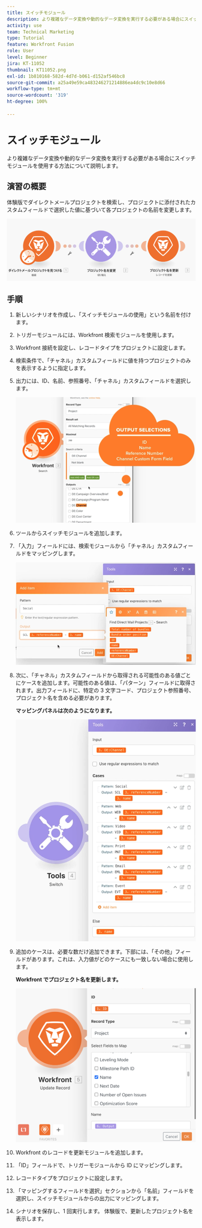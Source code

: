```yaml
---
title: スイッチモジュール
description: より複雑なデータ変換や動的なデータ変換を実行する必要がある場合にスイッチモジュールを使用する方法について説明します。
activity: use
team: Technical Marketing
type: Tutorial
feature: Workfront Fusion
role: User
level: Beginner
jira: KT-11052
thumbnail: KT11052.png
exl-id: 1b810168-582d-4d7d-b061-d152af546bc8
source-git-commit: a25a49e59ca483246271214886ea4dc9c10e8d66
workflow-type: tm+mt
source-wordcount: '319'
ht-degree: 100%

---
```


# スイッチモジュール

より複雑なデータ変換や動的なデータ変換を実行する必要がある場合にスイッチモジュールを使用する方法について説明します。

## 演習の概要

体験版でダイレクトメールプロジェクトを検索し、プロジェクトに添付されたカスタムフィールドで選択した値に基づいて各プロジェクトの名前を変更します。

![スイッチモジュールの画像 1](../12-exercises/assets/switch-module-walkthrough-1.png)

## 手順

1. 新しいシナリオを作成し、「スイッチモジュールの使用」という名前を付けます。
1. トリガーモジュールには、Workfront 検索モジュールを使用します。
1. Workfront 接続を設定し、レコードタイプをプロジェクトに設定します。
1. 検索条件で、「チャネル」カスタムフィールドに値を持つプロジェクトのみを表示するように指定します。
1. 出力には、ID、名前、参照番号、「チャネル」カスタムフィールドを選択します。

   ![スイッチモジュールの画像 2](../12-exercises/assets/switch-module-walkthrough-2.png)

1. ツールからスイッチモジュールを追加します。
1. 「入力」フィールドには、検索モジュールから「チャネル」カスタムフィールドをマッピングします。

   ![スイッチモジュールの画像 3](../12-exercises/assets/switch-module-walkthrough-3.png)

1. 次に、「チャネル」カスタムフィールドから取得される可能性のある値ごとにケースを追加します。可能性のある値は、「パターン」フィールドに取得されます。出力フィールドに、特定の 3 文字コード、プロジェクト参照番号、プロジェクト名を含める必要があります。

   **マッピングパネルは次のようになります。**

   ![スイッチモジュールの画像 4](../12-exercises/assets/switch-module-walkthrough-4.png)

1. 追加のケースは、必要な数だけ追加できます。下部には、「その他」フィールドがあります。これは、入力値がどのケースにも一致しない場合に使用します。

   **Workfront でプロジェクト名を更新します。**

   ![スイッチモジュールの画像 5](../12-exercises/assets/switch-module-walkthrough-5.png)

1. Workfront のレコードを更新モジュールを追加します。
1. 「ID」フィールドで、トリガーモジュールから ID にマッピングします。
1. レコードタイプをプロジェクトに設定します。
1. 「マッピングするフィールドを選択」セクションから「名前」フィールドを選択し、スイッチモジュールからの出力にマッピングします。
1. シナリオを保存し、1 回実行します。 体験版で、更新したプロジェクト名を表示します。
